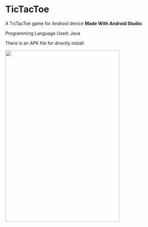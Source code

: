 # TicTacToe
A TicTacToe game for Android device **Made With Android Studio**.

Programming Language Used: Java

There is an APK file for directly install.

<img src="https://user-images.githubusercontent.com/49117926/118349682-a2687f80-b584-11eb-9a3b-15ba2191e03c.jpg" width="360" height="540">
